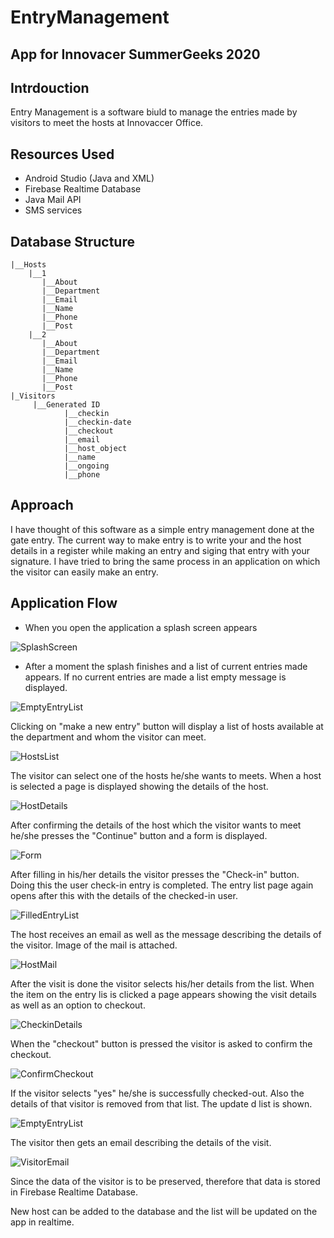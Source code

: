 # EntryManagement
## App for Innovacer SummerGeeks 2020

## Intrdouction
Entry Management is a software biuld to manage the entries made by visitors to meet the hosts at Innovaccer Office. 

## Resources Used
- Android Studio (Java and XML)
- Firebase Realtime Database
- Java Mail API
- SMS services

## Database Structure

```
|__Hosts
	|__1
	   |__About
	   |__Department
	   |__Email
	   |__Name
	   |__Phone
	   |__Post
	|__2
	   |__About
	   |__Department
	   |__Email
	   |__Name
	   |__Phone
	   |__Post
|_Visitors
	 |__Generated ID
	 		|__checkin
			|__checkin-date
			|__checkout
			|__email
			|__host_object
			|__name
			|__ongoing
			|__phone
```
## Approach
I have thought of this software as a simple entry management done at the gate entry. The current way to make entry is to write your and the host details in a register while making an entry and siging that entry with your signature. I have tried to bring the same process in an application on which the visitor can easily make an entry. 

## Application Flow
- When you open the application a splash screen appears

![SplashScreen](https://user-images.githubusercontent.com/32924261/69726175-fa6bb600-1145-11ea-82ea-91e708341e70.jpg)

- After a moment the splash finishes and a list of  current entries made appears. If no current entries are made a list empty message is displayed.

 ![EmptyEntryList](https://user-images.githubusercontent.com/32924261/69726096-c4c6cd00-1145-11ea-901b-f7bab88184db.jpg)

Clicking on "make a new entry" button will display a list of hosts available at the department and whom the visitor can meet. 

![HostsList](https://user-images.githubusercontent.com/32924261/69726440-9ac1da80-1146-11ea-9580-6b9763c0a09e.jpg)

The visitor can select one of the hosts he/she wants to meets. When a host is selected a page is displayed showing the details of the host.

![HostDetails](https://user-images.githubusercontent.com/32924261/69726577-dbb9ef00-1146-11ea-9fd1-bc933fd08a23.jpg)

After confirming the details of the host which the visitor wants to meet he/she presses the "Continue" button and a form is displayed.

![Form](https://user-images.githubusercontent.com/32924261/69726609-e83e4780-1146-11ea-93c6-fa55c481362b.jpg)

After filling in his/her details the visitor presses the "Check-in" button. Doing this the user check-in entry is completed.
The entry list page again opens after this with the details of the checked-in user.

![FilledEntryList](https://user-images.githubusercontent.com/32924261/69726607-e83e4780-1146-11ea-9e0b-32a47e34a7e9.jpg)

The host receives an email as well as the message describing the details of the visitor. Image of the mail is attached.

![HostMail](https://user-images.githubusercontent.com/32924261/69726611-e83e4780-1146-11ea-8b7d-4808cdc406f6.jpg)

After the visit is done the visitor selects his/her details from the list. When the item on the entry lis is clicked a page appears showing the visit details as well as an option to checkout.

![CheckinDetails](https://user-images.githubusercontent.com/32924261/69726605-e7a5b100-1146-11ea-943c-5e1a400c8115.jpg)

When the "checkout" button is pressed the visitor is asked to confirm the checkout.

![ConfirmCheckout](https://user-images.githubusercontent.com/32924261/69726606-e7a5b100-1146-11ea-8e94-5dbe58cdcea6.jpg)

If the visitor selects "yes" he/she is successfully checked-out. Also the details of that visitor is removed from that list. The update d list is shown.

![EmptyEntryList](https://user-images.githubusercontent.com/32924261/69726096-c4c6cd00-1145-11ea-901b-f7bab88184db.jpg)

The visitor then gets an email describing the details of the visit.

![VisitorEmail](https://user-images.githubusercontent.com/32924261/69727831-45d39380-1149-11ea-89cf-ffe99f9f17bb.jpeg)

Since the data of the visitor is to be preserved, therefore that data is stored in Firebase Realtime Database.

New host can be added to the database and the list will be updated on the app in realtime.

